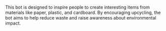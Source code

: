 This bot is designed to inspire people to create interesting items from materials like paper, plastic, and cardboard. By encouraging upcycling, the bot aims to help reduce waste and raise awareness about environmental impact.
